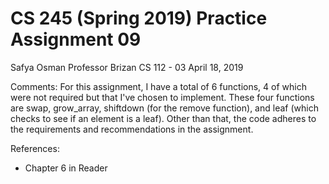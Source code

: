# CS 245 (Spring 2019) Practice Assignment 09

Safya Osman
Professor Brizan
CS 112 - 03
April 18, 2019

Comments:
For this assignment, I have a total of 6 functions, 4 of which were not required but that I've chosen to implement. These four functions are swap, grow_array, shiftdown (for the remove function), and leaf (which checks to see if an element is a leaf).
Other than that, the code adheres to the requirements and recommendations in the assignment.

References:
- Chapter 6 in Reader